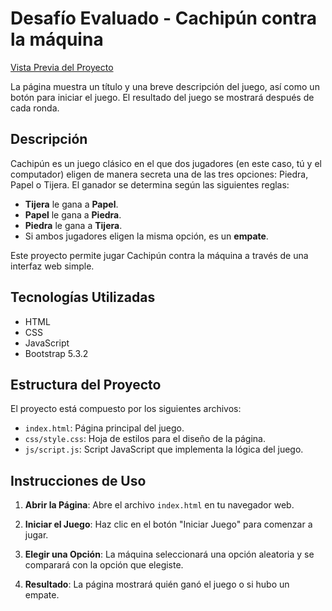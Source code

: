 # Desafío Evaluado - Cachipún contra la máquina
[Vista Previa del Proyecto](https://desafio-cachipun-six.vercel.app/)

La página muestra un título y una breve descripción del juego, así como un botón para iniciar el juego. El resultado del juego se mostrará después de cada ronda.

## Descripción

Cachipún es un juego clásico en el que dos jugadores (en este caso, tú y el computador) eligen de manera secreta una de las tres opciones: Piedra, Papel o Tijera. El ganador se determina según las siguientes reglas:

- **Tijera** le gana a **Papel**.
- **Papel** le gana a **Piedra**.
- **Piedra** le gana a **Tijera**.
- Si ambos jugadores eligen la misma opción, es un **empate**.

Este proyecto permite jugar Cachipún contra la máquina a través de una interfaz web simple.

## Tecnologías Utilizadas

- HTML
- CSS
- JavaScript
- Bootstrap 5.3.2

## Estructura del Proyecto

El proyecto está compuesto por los siguientes archivos:

- `index.html`: Página principal del juego.
- `css/style.css`: Hoja de estilos para el diseño de la página.
- `js/script.js`: Script JavaScript que implementa la lógica del juego.

## Instrucciones de Uso

1. **Abrir la Página**: Abre el archivo `index.html` en tu navegador web.

2. **Iniciar el Juego**: Haz clic en el botón "Iniciar Juego" para comenzar a jugar.

3. **Elegir una Opción**: La máquina seleccionará una opción aleatoria y se comparará con la opción que elegiste.

4. **Resultado**: La página mostrará quién ganó el juego o si hubo un empate.
